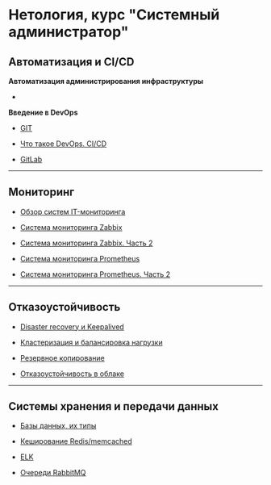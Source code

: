 # Нетология, курс "Системный администратор"


## Автоматизация и CI/СD

**Автоматизация администрирования инфраструктуры**

 *

**Введение в DevOps**

 * [GIT](https://github.com/EscEller/netology-homework/blob/main/8-01/README.md)

 * [Что такое DevOps. CI/CD](https://github.com/EscEller/netology-homework/blob/main/8-02/README.md)

 * [GitLab](https://github.com/EscEller/netology-homework/blob/main/8-03/README.md)

---

## Мониторинг

 * [Обзор систем IT-мониторинга](https://github.com/EscEller/netology-homework/blob/main/smon-01/README.md)

 * [Система мониторинга Zabbix](https://github.com/EscEller/netology-homework/blob/main/smon-02/README.md)

 * [Система мониторинга Zabbix. Часть 2](https://github.com/EscEller/netology-homework/blob/main/smon-03/README.md)

 * [Система мониторинга Prometheus](https://github.com/EscEller/netology-homework/blob/main/smon-04/README.md)

 * [Система мониторинга Prometheus. Часть 2](https://github.com/EscEller/netology-homework/blob/main/smon-05/README.md)

---

## Отказоустойчивость

 * [Disaster recovery и Keepalived](https://github.com/EscEller/netology-homework/blob/main/sflt-01/README.md)

 * [Кластеризация и балансировка нагрузки](https://github.com/EscEller/netology-homework/blob/main/sflt-02/README.md)

 * [Резервное копирование](https://github.com/EscEller/netology-homework/blob/main/sflt-03/README.md)

 * [Отказоустойчивость в облаке](https://github.com/EscEller/netology-homework/blob/main/sflt-04/README.md)

 ---

## Системы хранения и передачи данных

 * [Базы данных, их типы](https://github.com/EscEller/netology-homework/blob/main/sdb-01/README.md)

 * [Кеширование Redis/memcached](https://github.com/EscEller/netology-homework/blob/main/sdb-02/README.md)

 * [ELK](https://github.com/EscEller/netology-homework/blob/main/sdb-03/README.md)

 * [Очереди RabbitMQ](https://github.com/EscEller/netology-homework/blob/main/sdb-04/README.md)
